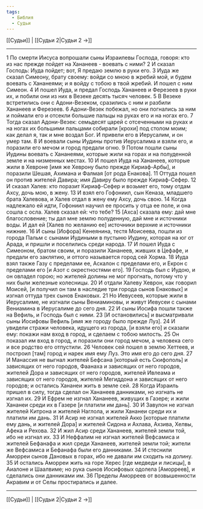 ```yaml
---
tags:
  - Библия
  - Судьи
---
```

[[Судьи]] | [[Судьи 2|Судьи 2 →]]

---
1 По смерти Иисуса вопрошали сыны Израилевы Господа, говоря: кто из нас прежде пойдет на Хананеев - воевать с ними?
2 И сказал Господь: Иуда пойдет; вот, Я предаю землю в руки его.
3 Иуда же сказал Симеону, брату своему: войди со мною в жребий мой, и будем воевать с Хананеями; и я войду с тобою в твой жребий. И пошел с ним Симеон.
4 И пошел Иуда, и предал Господь Хананеев и Ферезеев в руки их, и побили они из них в Везеке десять тысяч человек.
5 В Везеке встретились они с Адони-Везеком, сразились с ним и разбили Хананеев и Ферезеев.
6 Адони-Везек побежал, но они погнались за ним и поймали его и отсекли большие пальцы на руках его и на ногах его.
7 Тогда сказал Адони-Везек: семьдесят царей с отсеченными на руках и на ногах их большими пальцами собирали [крохи] под столом моим; как делал я, так и мне воздал Бог. И привели его в Иерусалим, и он умер там.
8 И воевали сыны Иудины против Иерусалима и взяли его, и поразили его мечом и город предали огню.
9 Потом пошли сыны Иудины воевать с Хананеями, которые жили на горах и на полуденной земле и на низменных местах.
10 И пошел Иуда на Хананеев, которые жили в Хевроне [имя же Хеврону было прежде Кириаф-Арбы], и поразили Шешая, Ахимана и Фалмая [от рода Енакова].
11 Оттуда пошел он против жителей Давира; имя Давиру было прежде Кириаф-Сефер.
12 И сказал Халев: кто поразит Кириаф-Сефер и возьмет его, тому отдам Ахсу, дочь мою, в жену.
13 И взял его Гофониил, сын Кеназа, младшего брата Халевова, и Халев отдал в жену ему Ахсу, дочь свою.
14 Когда надлежало ей идти, Гофониил научил ее просить у отца ее поле, и она сошла с осла. Халев сказал ей: что тебе?
15 [Ахса] сказала ему: дай мне благословение; ты дал мне землю полуденную, дай мне и источники воды. И дал ей [Халев по желанию ее] источники верхние и источники нижние.
16 И сыны [Иофора] Кенеянина, тестя Моисеева, пошли из города Пальм с сынами Иудиными в пустыню Иудину, которая на юг от Арада, и пришли и поселились среди народа.
17 И пошел Иуда с Симеоном, братом своим, и поразили Хананеев, живших в Цефафе, и предали его заклятию, и оттого называется город сей Хорма.
18 Иуда взял также Газу с пределами ее, Аскалон с пределами его, и Екрон с пределами его [и Азот с окрестностями его].
19 Господь был с Иудою, и он овладел горою; но жителей долины не мог прогнать, потому что у них были железные колесницы.
20 И отдали Халеву Хеврон, как говорил Моисей, [и получил он там в наследие три города сынов Енаковых] и изгнал оттуда трех сынов Енаковых.
21 Но Иевусеев, которые жили в Иерусалиме, не изгнали сыны Вениаминовы, и живут Иевусеи с сынами Вениамина в Иерусалиме до сего дня.
22 И сыны Иосифа пошли также на Вефиль, и Господь был с ними.
23 [И остановились] и высматривали сыны Иосифовы Вефиль [имя же городу было прежде Луз].
24 И увидели стражи человека, идущего из города, [и взяли его] и сказали ему: покажи нам вход в город, и сделаем с тобою милость.
25 Он показал им вход в город, и поразили они город мечом, а человека сего и все родство его отпустили.
26 Человек сей пошел в землю Хеттеев, и построил [там] город и нарек имя ему Луз. Это имя его до сего дня.
27 И Манассия не выгнал жителей Бефсана [который есть Скифополь] и зависящих от него городов, Фаанаха и зависящих от него городов, жителей Дора и зависящих от него городов, жителей Ивлеама и зависящих от него городов, жителей Мегиддона и зависящих от него городов; и остались Хананеи жить в земле сей.
28 Когда Израиль пришел в силу, тогда сделал он Хананеев данниками, но изгнать не изгнал их.
29 И Ефрем не изгнал Хананеев, живущих в Газере; и жили Хананеи среди их в Газере [и платили им дань].
30 И Завулон не изгнал жителей Китрона и жителей Наглола, и жили Хананеи среди их и платили им дань.
31 И Асир не изгнал жителей Акко [которые платили ему дань, и жителей Дора] и жителей Сидона и Ахлава, Ахзива, Хелвы, Афека и Рехова.
32 И жил Асир среди Хананеев, жителей земли той, ибо не изгнал их.
33 И Неффалим не изгнал жителей Вефсамиса и жителей Бефанафа и жил среди Хананеев, жителей земли той; жители же Вефсамиса и Бефанафа были его данниками.
34 И стеснили Аморреи сынов Дановых в горах, ибо не давали им сходить на долину.
35 И остались Аморреи жить на горе Херес [где медведи и лисицы], в Аиалоне и Шаалвиме; но рука сынов Иосифовых одолела [Аморреев], и сделались они данниками им.
36 Пределы Аморреев от возвышенности Акравим и от Селы простирались и далее.

---
[[Судьи]] | [[Судьи 2|Судьи 2 →]]